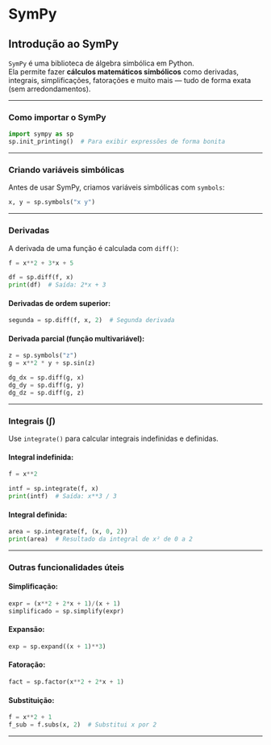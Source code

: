 # SymPy

## Introdução ao SymPy

`SymPy` é uma biblioteca de álgebra simbólica em Python.\
Ela permite fazer **cálculos matemáticos simbólicos** como derivadas, integrais, simplificações, fatorações e muito mais — tudo de forma exata (sem arredondamentos).

***

### Como importar o SymPy

```python
import sympy as sp
sp.init_printing()  # Para exibir expressões de forma bonita
```

***

### Criando variáveis simbólicas

Antes de usar SymPy, criamos variáveis simbólicas com `symbols`:

```python
x, y = sp.symbols("x y")
```

***

### Derivadas

A derivada de uma função é calculada com `diff()`:

```python
f = x**2 + 3*x + 5

df = sp.diff(f, x)
print(df)  # Saída: 2*x + 3
```

#### Derivadas de ordem superior:

```python
segunda = sp.diff(f, x, 2)  # Segunda derivada
```

#### Derivada parcial (função multivariável):

```python
z = sp.symbols("z")
g = x**2 * y + sp.sin(z)

dg_dx = sp.diff(g, x)
dg_dy = sp.diff(g, y)
dg_dz = sp.diff(g, z)
```

***

### Integrais (∫)

Use `integrate()` para calcular integrais indefinidas e definidas.

#### Integral indefinida:

```python
f = x**2

intf = sp.integrate(f, x)
print(intf)  # Saída: x**3 / 3
```

#### Integral definida:

```python
area = sp.integrate(f, (x, 0, 2))
print(area)  # Resultado da integral de x² de 0 a 2
```

***

### Outras funcionalidades úteis

#### Simplificação:

```python
expr = (x**2 + 2*x + 1)/(x + 1)
simplificado = sp.simplify(expr)
```

#### Expansão:

```python
exp = sp.expand((x + 1)**3)
```

#### Fatoração:

```python
fact = sp.factor(x**2 + 2*x + 1)
```

#### Substituição:

```python
f = x**2 + 1
f_sub = f.subs(x, 2)  # Substitui x por 2
```

***
